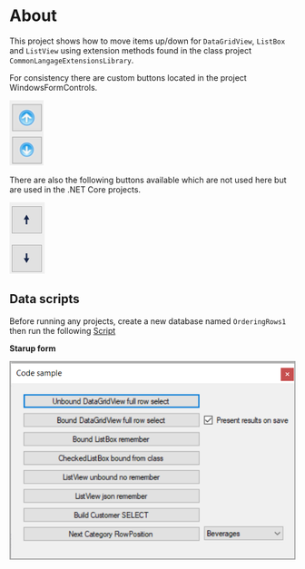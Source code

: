 ﻿# About

This project shows how to move items up/down for `DataGridView`, `ListBox` and `ListView` using extension methods found in the class project `CommonLangageExtensionsLibrary`.

For consistency there are custom buttons located in the project WindowsFormControls.

![l](assets/buttons.png)

There are also the following buttons available which are not used here but are used in the .NET Core projects.

![p](assets/buttonsBlk.png)

## Data scripts

Before running any projects, create a new database named `OrderingRows1` then run the following [Script](../databackend/datascripts/script.sql)


**Starup form**

![Mainscreen](assets/mainscreen.png)